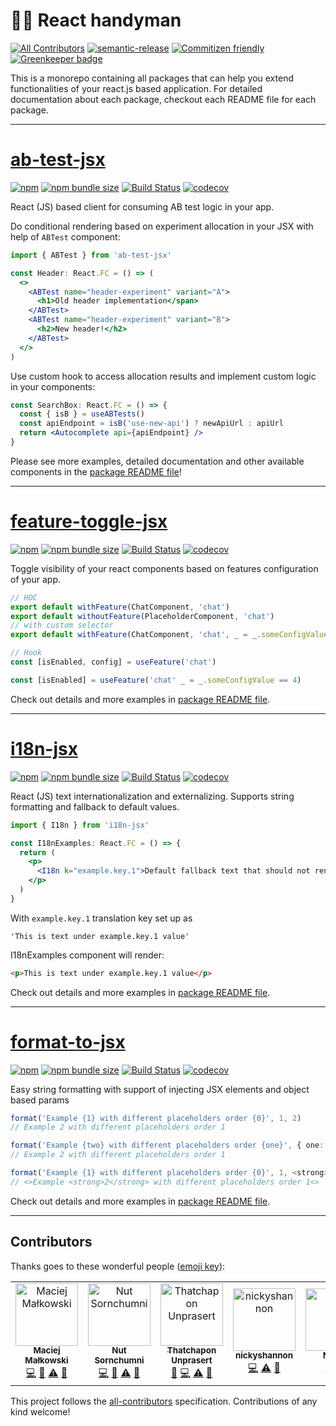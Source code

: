 # 👨‍🔧 React handyman

[![All Contributors](https://img.shields.io/badge/all_contributors-5-orange.svg?style=flat-square)](#contributors)
[![semantic-release](https://img.shields.io/badge/%20%20%F0%9F%93%A6%F0%9F%9A%80-semantic--release-e10079.svg)](https://github.com/semantic-release/semantic-release)
[![Commitizen friendly](https://img.shields.io/badge/commitizen-friendly-brightgreen.svg)](http://commitizen.github.io/cz-cli/)
[![Greenkeeper badge](https://badges.greenkeeper.io/matmalkowski/react-handyman.svg)](https://greenkeeper.io/)

This is a monorepo containing all packages that can help you extend functionalities of your react.js based application. For detailed documentation about each package, checkout each README file for each package.

---

# [ab-test-jsx](/packages/ab-test-jsx)

[![npm](https://img.shields.io/npm/v/ab-test-jsx.svg)](https://www.npmjs.com/package/ab-test-jsx)
[![npm bundle size](https://img.shields.io/bundlephobia/minzip/ab-test-jsx.svg)](https://bundlephobia.com/result?p=ab-test-jsx)
[![Build Status](https://travis-ci.org/matmalkowski/react-handyman.svg?branch=master)](https://travis-ci.org/matmalkowski/react-handyman)
[![codecov](https://codecov.io/gh/matmalkowski/react-handyman/branch/master/graph/badge.svg)](https://codecov.io/gh/matmalkowski/react-handyman)

React (JS) based client for consuming AB test logic in your app.

Do conditional rendering based on experiment allocation in your JSX with help of `ABTest` component:

```jsx
import { ABTest } from 'ab-test-jsx'

const Header: React.FC = () => (
  <>
    <ABTest name="header-experiment" variant="A">
      <h1>Old header implementation</span>
    </ABTest>
    <ABTest name="header-experiment" variant="B">
      <h2>New header!</h2>
    </ABTest>
  </>
)
```

Use custom hook to access allocation results and implement custom logic in your components:

```jsx
const SearchBox: React.FC = () => {
  const { isB } = useABTests()
  const apiEndpoint = isB('use-new-api') ? newApiUrl : apiUrl
  return <Autocomplete api={apiEndpoint} />
}
```

Please see more examples, detailed documentation and other available components in the [package README file](/packages/ab-test-jsx)!

---

# [feature-toggle-jsx](/packages/feature-toggle-jsx)

[![npm](https://img.shields.io/npm/v/feature-toggle-jsx.svg)](https://www.npmjs.com/package/feature-toggle-jsx)
[![npm bundle size](https://img.shields.io/bundlephobia/minzip/feature-toggle-jsx.svg)](https://bundlephobia.com/result?p=feature-toggle-jsx)
[![Build Status](https://travis-ci.org/matmalkowski/react-handyman.svg?branch=master)](https://travis-ci.org/matmalkowski/react-handyman)
[![codecov](https://codecov.io/gh/matmalkowski/react-handyman/branch/master/graph/badge.svg)](https://codecov.io/gh/matmalkowski/react-handyman)

Toggle visibility of your react components based on features configuration of your app.

```jsx
// HOC
export default withFeature(ChatComponent, 'chat')
export default withoutFeature(PlaceholderComponent, 'chat')
// with custom selector
export default withFeature(ChatComponent, 'chat', _ = _.someConfigValue == true)

// Hook
const [isEnabled, config] = useFeature('chat')

const [isEnabled] = useFeature('chat' _ = _.someConfigValue == 4)
```

Check out details and more examples in [package README file](/packages/feature-toggle-jsx).

---

# [i18n-jsx](/packages/i18n-jsx)

[![npm](https://img.shields.io/npm/v/i18n-jsx.svg)](https://www.npmjs.com/package/i18n-jsx)
[![npm bundle size](https://img.shields.io/bundlephobia/minzip/i18n-jsx.svg)](https://bundlephobia.com/result?p=i18n-jsx)
[![Build Status](https://travis-ci.org/matmalkowski/react-handyman.svg?branch=master)](https://travis-ci.org/matmalkowski/react-handyman)
[![codecov](https://codecov.io/gh/matmalkowski/react-handyman/branch/master/graph/badge.svg)](https://codecov.io/gh/matmalkowski/react-handyman)

React (JS) text internationalization and externalizing. Supports string formatting and fallback to default values.

```jsx
import { I18n } from 'i18n-jsx'

const I18nExamples: React.FC = () => {
  return (
    <p>
      <I18n k="example.key.1">Default fallback text that should not render</I18n>
    </p>
  )
}
```

With `example.key.1` translation key set up as

```
'This is text under example.key.1 value'
```

I18nExamples component will render:

```html
<p>This is text under example.key.1 value</p>
```

Check out details and more examples in [package README file](/packages/i18n-jsx).

---

# [format-to-jsx](/packages/format-to-jsx)

[![npm](https://img.shields.io/npm/v/format-to-jsx.svg)](https://www.npmjs.com/package/format-to-jsx)
[![npm bundle size](https://img.shields.io/bundlephobia/minzip/format-to-jsx.svg)](https://bundlephobia.com/result?p=format-to-jsx)
[![Build Status](https://travis-ci.org/matmalkowski/react-handyman.svg?branch=master)](https://travis-ci.org/matmalkowski/react-handyman)
[![codecov](https://codecov.io/gh/matmalkowski/react-handyman/branch/master/graph/badge.svg)](https://codecov.io/gh/matmalkowski/react-handyman)

Easy string formatting with support of injecting JSX elements and object based params

```ts
format('Example {1} with different placeholders order {0}', 1, 2)
// Example 2 with different placeholders order 1

format('Example {two} with different placeholders order {one}', { one: 1, two: 2 })
// Example 2 with different placeholders order 1

format('Example {1} with different placeholders order {0}', 1, <strong>2</strong>)
// <>Example <strong>2</strong> with different placeholders order 1<>
```

Check out details and more examples in [package README file](/packages/format-to-jsx).

---

## Contributors

Thanks goes to these wonderful people ([emoji key](https://allcontributors.org/docs/en/emoji-key)):

<!-- ALL-CONTRIBUTORS-LIST:START - Do not remove or modify this section -->
<!-- prettier-ignore -->
<table>
  <tr>
    <td align="center"><a href="https://medium.com/@mat.malkowski"><img src="https://avatars3.githubusercontent.com/u/1546903?v=4" width="100px;" alt="Maciej Małkowski"/><br /><sub><b>Maciej Małkowski</b></sub></a><br /><a href="https://github.com/matmalkowski/react-handyman/commits?author=matmalkowski" title="Code">💻</a> <a href="https://github.com/matmalkowski/react-handyman/commits?author=matmalkowski" title="Documentation">📖</a> <a href="https://github.com/matmalkowski/react-handyman/commits?author=matmalkowski" title="Tests">⚠️</a> <a href="#review-matmalkowski" title="Reviewed Pull Requests">👀</a></td>
    <td align="center"><a href="https://github.com/znut"><img src="https://avatars2.githubusercontent.com/u/1188327?v=4" width="100px;" alt="Nut Sornchumni"/><br /><sub><b>Nut Sornchumni</b></sub></a><br /><a href="https://github.com/matmalkowski/react-handyman/commits?author=znut" title="Code">💻</a> <a href="https://github.com/matmalkowski/react-handyman/commits?author=znut" title="Documentation">📖</a> <a href="https://github.com/matmalkowski/react-handyman/commits?author=znut" title="Tests">⚠️</a> <a href="#review-znut" title="Reviewed Pull Requests">👀</a></td>
    <td align="center"><a href="https://github.com/PoomSmart"><img src="https://avatars3.githubusercontent.com/u/3608783?v=4" width="100px;" alt="Thatchapon Unprasert"/><br /><sub><b>Thatchapon Unprasert</b></sub></a><br /><a href="https://github.com/matmalkowski/react-handyman/commits?author=PoomSmart" title="Documentation">📖</a> <a href="https://github.com/matmalkowski/react-handyman/commits?author=PoomSmart" title="Code">💻</a> <a href="https://github.com/matmalkowski/react-handyman/commits?author=PoomSmart" title="Tests">⚠️</a> <a href="#review-PoomSmart" title="Reviewed Pull Requests">👀</a></td>
    <td align="center"><a href="https://github.com/nickyshannon"><img src="https://avatars0.githubusercontent.com/u/2579455?v=4" width="100px;" alt="nickyshannon"/><br /><sub><b>nickyshannon</b></sub></a><br /><a href="https://github.com/matmalkowski/react-handyman/commits?author=nickyshannon" title="Code">💻</a> <a href="https://github.com/matmalkowski/react-handyman/commits?author=nickyshannon" title="Tests">⚠️</a> <a href="#review-nickyshannon" title="Reviewed Pull Requests">👀</a></td>
    <td align="center"><a href="https://github.com/Nielsie"><img src="https://avatars0.githubusercontent.com/u/11413207?v=4" width="100px;" alt="Nielsie"/><br /><sub><b>Nielsie</b></sub></a><br /><a href="https://github.com/matmalkowski/react-handyman/commits?author=Nielsie" title="Code">💻</a> <a href="https://github.com/matmalkowski/react-handyman/commits?author=Nielsie" title="Tests">⚠️</a></td>
  </tr>
</table>

<!-- ALL-CONTRIBUTORS-LIST:END -->

This project follows the [all-contributors](https://github.com/all-contributors/all-contributors) specification. Contributions of any kind welcome!
